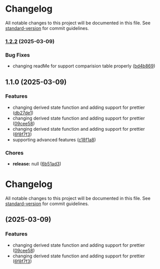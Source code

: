 # Changelog

All notable changes to this project will be documented in this file. See [standard-version](https://github.com/conventional-changelog/standard-version) for commit guidelines.

### [1.2.2](https://github.com/venkateshsundaram/state-jet/compare/v1.1.0...v1.2.2) (2025-03-09)


### Bug Fixes

* changing readMe for support comparision table properly ([bd4b869](https://github.com/venkateshsundaram/state-jet/commit/bd4b8699d6d71643a1fd31b35f4a4f455e15c6a8))

## 1.1.0 (2025-03-09)


### Features

* changing derived state function and adding support for prettier ([db27de1](https://github.com/venkateshsundaram/state-jet/commit/db27de1b84347f9fc777806962d8a53d5acb9c34))
* changing derived state function and adding support for prettier ([09cee58](https://github.com/venkateshsundaram/state-jet/commit/09cee58812385111072feb8b00fc2b4b9387a30b))
* changing derived state function and adding support for prettier ([6f8f7f3](https://github.com/venkateshsundaram/state-jet/commit/6f8f7f3cb4ad158a08ba7c4a6cb9dddb0fafc14c))
* supporting advanced features ([c18f1a8](https://github.com/venkateshsundaram/state-jet/commit/c18f1a8a50854837704dd54947f772ffab506284))


### Chores

* **release:** null ([6b51ad3](https://github.com/venkateshsundaram/state-jet/commit/6b51ad3b5da787e63f32c61c8ddcc492cf51dfc8))

# Changelog

All notable changes to this project will be documented in this file. See [standard-version](https://github.com/conventional-changelog/standard-version) for commit guidelines.

##  (2025-03-09)


### Features

* changing derived state function and adding support for prettier ([09cee58](https://github.com/venkateshsundaram/state-jet/commit/09cee58812385111072feb8b00fc2b4b9387a30b))
* changing derived state function and adding support for prettier ([6f8f7f3](https://github.com/venkateshsundaram/state-jet/commit/6f8f7f3cb4ad158a08ba7c4a6cb9dddb0fafc14c))
